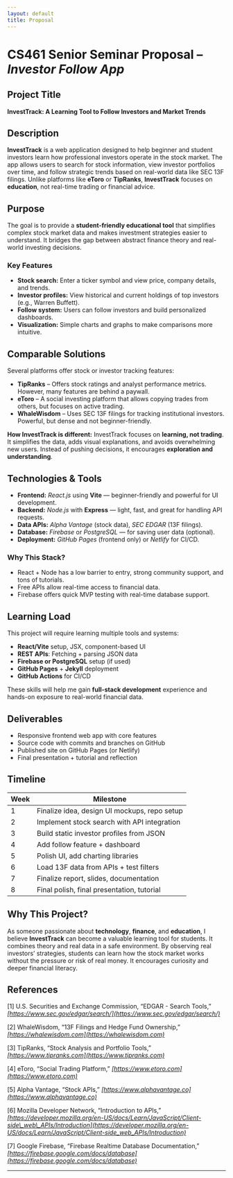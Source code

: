 ```yaml
---
layout: default
title: Proposal
---
```


# CS461 Senior Seminar Proposal – *Investor Follow App*

## Project Title

**InvestTrack: A Learning Tool to Follow Investors and Market Trends**

## Description

**InvestTrack** is a web application designed to help beginner and student investors learn how professional investors operate in the stock market. The app allows users to search for stock information, view investor portfolios over time, and follow strategic trends based on real-world data like SEC 13F filings. Unlike platforms like **eToro** or **TipRanks**, **InvestTrack** focuses on **education**, not real-time trading or financial advice.

## Purpose

The goal is to provide a **student-friendly educational tool** that simplifies complex stock market data and makes investment strategies easier to understand. It bridges the gap between abstract finance theory and real-world investing decisions.

### Key Features

* **Stock search:** Enter a ticker symbol and view price, company details, and trends.
* **Investor profiles:** View historical and current holdings of top investors (e.g., Warren Buffett).
* **Follow system:** Users can follow investors and build personalized dashboards.
* **Visualization:** Simple charts and graphs to make comparisons more intuitive.

## Comparable Solutions

Several platforms offer stock or investor tracking features:

* **TipRanks** – Offers stock ratings and analyst performance metrics. However, many features are behind a paywall.
* **eToro** – A social investing platform that allows copying trades from others, but focuses on active trading.
* **WhaleWisdom** – Uses SEC 13F filings for tracking institutional investors. Powerful, but dense and not beginner-friendly.

**How InvestTrack is different:**
InvestTrack focuses on **learning, not trading**. It simplifies the data, adds visual explanations, and avoids overwhelming new users. Instead of pushing decisions, it encourages **exploration and understanding**.

## Technologies & Tools

* **Frontend:** *React.js* using **Vite** — beginner-friendly and powerful for UI development.
* **Backend:** *Node.js* with **Express** — light, fast, and great for handling API requests.
* **Data APIs:** *Alpha Vantage* (stock data), *SEC EDGAR* (13F filings).
* **Database:** *Firebase* or *PostgreSQL* — for saving user data (optional).
* **Deployment:** *GitHub Pages* (frontend only) or *Netlify* for CI/CD.

### Why This Stack?

* React + Node has a low barrier to entry, strong community support, and tons of tutorials.
* Free APIs allow real-time access to financial data.
* Firebase offers quick MVP testing with real-time database support.

## Learning Load

This project will require learning multiple tools and systems:

* **React/Vite** setup, JSX, component-based UI
* **REST APIs**: Fetching + parsing JSON data
* **Firebase or PostgreSQL** setup (if used)
* **GitHub Pages** + **Jekyll** deployment
* **GitHub Actions** for CI/CD

These skills will help me gain **full-stack development** experience and hands-on exposure to real-world financial data.

## Deliverables

* Responsive frontend web app with core features
* Source code with commits and branches on GitHub
* Published site on GitHub Pages (or Netlify)
* Final presentation + tutorial and reflection

## Timeline

| Week | Milestone                                    |
| ---- | -------------------------------------------- |
| 1    | Finalize idea, design UI mockups, repo setup |
| 2    | Implement stock search with API integration  |
| 3    | Build static investor profiles from JSON     |
| 4    | Add follow feature + dashboard               |
| 5    | Polish UI, add charting libraries            |
| 6    | Load 13F data from APIs + test filters       |
| 7    | Finalize report, slides, documentation       |
| 8    | Final polish, final presentation, tutorial   |

## Why This Project?

As someone passionate about **technology**, **finance**, and **education**, I believe **InvestTrack** can become a valuable learning tool for students. It combines theory and real data in a safe environment. By observing real investors’ strategies, students can learn how the stock market works without the pressure or risk of real money. It encourages curiosity and deeper financial literacy.

## References

\[1] U.S. Securities and Exchange Commission, “EDGAR - Search Tools,” *[https://www.sec.gov/edgar/search/](https://www.sec.gov/edgar/search/)*

\[2] WhaleWisdom, “13F Filings and Hedge Fund Ownership,” *[https://whalewisdom.com](https://whalewisdom.com)*

\[3] TipRanks, “Stock Analysis and Portfolio Tools,” *[https://www.tipranks.com](https://www.tipranks.com)*

\[4] eToro, “Social Trading Platform,” *[https://www.etoro.com](https://www.etoro.com)*

\[5] Alpha Vantage, “Stock APIs,” *[https://www.alphavantage.co](https://www.alphavantage.co)*

\[6] Mozilla Developer Network, “Introduction to APIs,” *[https://developer.mozilla.org/en-US/docs/Learn/JavaScript/Client-side\_web\_APIs/Introduction](https://developer.mozilla.org/en-US/docs/Learn/JavaScript/Client-side_web_APIs/Introduction)*

\[7] Google Firebase, “Firebase Realtime Database Documentation,” *[https://firebase.google.com/docs/database](https://firebase.google.com/docs/database)*

---

